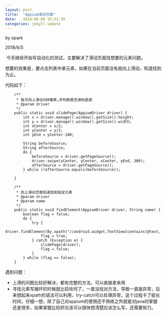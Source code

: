 ```yaml
---
layout: post
title:  "Appium滑动页面"
date:   2018-06-09 15:51:30
categories: jekyll update
---
```



by spark

2018/6/5

​	今天继续开始写自动化的测试，主要解决了滑动页面找想要的元素问题。

​	想要的效果是，要点击列表中某元素，如果在当前页面没有就向上滑动，知道找到为止。

代码如下：

```
	/**
	 * 每次向上滑动100像素,并判断是否滑到底部
	 * @param driver
	 */
	public static void slidePage(AppiumDriver driver) {
		int x = driver.manage().window().getSize().height;
		int y = driver.manage().window().getSize().width;
		int xCenter = x/2;
		int yCenter = y/2;
		int yEnd = yCenter-100;
		
		String beforeSource;
		String afterSource;
		do {
			beforeSource = driver.getPageSource();
			driver.swipe(xCenter, yCenter, xCenter, yEnd, 300);
			afterSource = driver.getPageSource();
		} while (!afterSource.equals(beforeSource));
		
	}
	
	/**
	 * 向上滑动页面知道找到指定元素
	 * @param driver
	 * @param name
	 */
	public static void findElement(AppiumDriver driver, String name) {
		boolean flag = false;
		do {
			try {
				driver.findElement(By.xpath("//android.widget.TextView[contains(@text,'"+name+"')]"));
				flag = true;
			} catch (Exception e) {
				slidePage(driver);
				flag = false;
			}
		} while (flag == false);
	}
```

遇到问题：

- 上滑的问题比较好解决，都有完整的方法，可以直接拿来用
- 寻找元素写循环的时候就比较坎坷了，一直没找对方法，导致一直报异常，后来想起来xpath的语法可以利用，try-catch可以处理异常，这个过程卡了挺长时间，仔细一想，除了自己对appium的使用还不熟练之外就是对java的掌握还差很多，如果掌握比较好应该可以很快想清楚应该怎么写，还需要努力。

